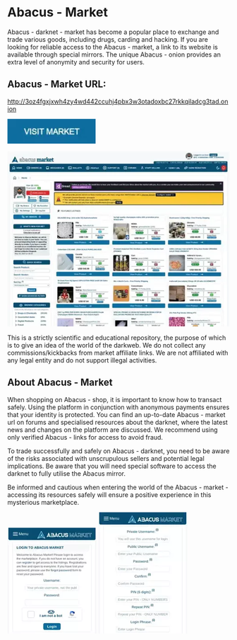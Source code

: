 # Abacus - Market
Abacus - darknet - market has become a popular place to exchange and trade various goods, including drugs, carding and hacking. If you are looking for reliable access to the Abacus - market, a link to its website is available through special mirrors. The unique Abacus - onion provides an extra level of anonymity and security for users.

## Abacus - Market URL:


http://3oz4fgxjxwh4zy4wd442ccuhj4pbx3w3otadoxbc27rkkqiladcg3tad.onion

[<img src="/assets/jamsowar.webp" width="200">](http://3oz4fgxjxwh4zy4wd442ccuhj4pbx3w3otadoxbc27rkkqiladcg3tad.onion)

<a href="http://3oz4fgxjxwh4zy4wd442ccuhj4pbx3w3otadoxbc27rkkqiladcg3tad.onion"><img src="/assets/pursdosa.webp" alt="image" style="max-width: 100%;"><a>

This is a strictly scientific and educational repository, the purpose of which is to give an idea of the world of the darkweb. We do not collect any commissions/kickbacks from market affiliate links. We are not affiliated with any legal entity and do not support illegal activities.

## About Abacus - Market

When shopping on Abacus - shop, it is important to know how to transact safely. Using the platform in conjunction with anonymous payments ensures that your identity is protected. You can find an up-to-date Abacus - market url on forums and specialised resources about the darknet, where the latest news and changes on the platform are discussed. We recommend using only verified Abacus - links for access to avoid fraud.

To trade successfully and safely on Abacus - darknet, you need to be aware of the risks associated with unscrupulous sellers and potential legal implications. Be aware that you will need special software to access the darknet to fully utilise the Abacus mirror.

Be informed and cautious when entering the world of the Abacus - market - accessing its resources safely will ensure a positive experience in this mysterious marketplace.

<a href="http://3oz4fgxjxwh4zy4wd442ccuhj4pbx3w3otadoxbc27rkkqiladcg3tad.onion"><img src="/assets/rusrayders.webp" alt="image" style="max-width: 100%;"><a>  <a href="http://3oz4fgxjxwh4zy4wd442ccuhj4pbx3w3otadoxbc27rkkqiladcg3tad.onion"><img src="/assets/naparca.webp" alt="image" style="max-width: 100%;"><a>